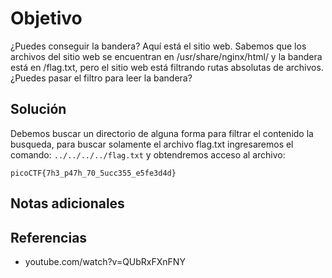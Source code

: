 # Objetivo

¿Puedes conseguir la bandera?
Aquí está el sitio web.
Sabemos que los archivos del sitio web se encuentran en /usr/share/nginx/html/ y la bandera está en /flag.txt, pero el sitio web está filtrando rutas absolutas de archivos. ¿Puedes pasar el filtro para leer la bandera?
## Solución

Debemos buscar un directorio de alguna forma para filtrar el contenido la busqueda, para buscar solamente el archivo flag.txt ingresaremos el comando:
`../../../../flag.txt` y obtendremos acceso al archivo:

`picoCTF{7h3_p47h_70_5ucc355_e5fe3d4d}`
## Notas adicionales

## Referencias

- youtube.com/watch?v=QUbRxFXnFNY